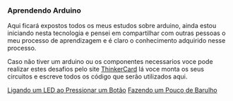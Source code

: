 

### Aprendendo Arduino

Aqui ficará expostos todos os meus estudos sobre arduino, ainda estou iniciando nesta tecnologia e pensei em compartilhar com outras pessoas o meu processo de aprendizagem e é claro o conhecimento adquirido nesse processo.

Caso não tiver um arduino ou os componentes necessarios voce pode realizar estes desafios pelo site [ThinkerCard](https://www.tinkercad.com) lá voce monta os seus circuitos e escreve todos os código que serão utilizados aqui.

[Ligando um LED ao Pressionar um Botão](HIGH_LOW_LEB_BUTTON/HIGH_LOW_LEB_BUTTON.md)
[Fazendo um Pouco de Barulho](PROJECT_BUZZER/PROJECT_BUZZER.md)
